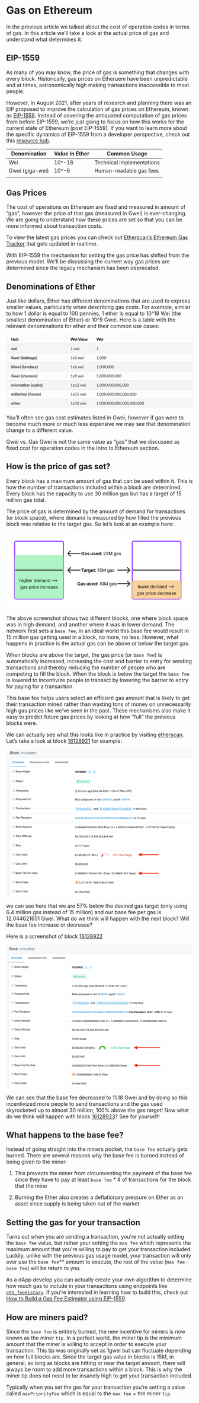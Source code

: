 # Gas on Ethereum

In the previous article we talked about the cost of operation codes in terms of gas. In this article we’ll take a look at the actual price of gas and understand what determines it.

## EIP-1559

As many of you may know, the price of gas is something that changes with every block. Historically, gas prices on Etheruem have been unpredictable and at times, astronomically high making transactions inaccessible to most people.

However, In August 2021, after years of research and planning there was an EIP proposed to improve the calculation of gas prices on Ethereum, known as [EIP-1559](https://github.com/ethereum/EIPs/blob/master/EIPS/eip-1559.md). Instead of covering the antiquated computation of gas prices from before EIP-1559, we’re just going to focus on how this works for the current state of Ethereum (post EIP-1559). If you want to learn more about the specific dynamics of EIP-1559 from a developer perspective, check out this [resource hub](https://docs.alchemy.com/docs/eip-1559).

| Denomination    | Value In Ether | Common Usage              |
| ---             | ---            | ---                       |
| Wei             | 10^-18         | Technical implementations |
| Gwei (giga-wei) | 10^-9          | Human-readable gas fees   |
|                 |                |                           |


## Gas Prices

The cost of operations on Ethereum are fixed and measured in amount of “gas”, however the price of that gas (measured in Gwei) is ever-changing. We are going to understand how these prices are set so that you can be more informed about transaction costs.

 To view the latest gas prices you can check out [Etherscan’s Ethereum Gas Tracker](https://etherscan.io/gastracker) that gets updated in realtime.

 With EIP-1559 the mechanism for setting the gas price has shifted from the previous model. We’ll be discussing the current way gas prices are determined since the legacy mechanism has been deprecated.

 ## Denominations of Ether

 Just like dollars, Ether has different denominations that are used to express smaller values, particularly when describing gas costs. For example, similar to how 1 dollar is equal to 100 pennies, 1 ether is equal to 10^18 Wei (the smallest denomination of Ether) or 10^9 Gwei. Here is a table with the relevant denominations for ether and their common use cases:

![Wei units](image-2.png)

You’ll often see gas cost estimates listed in Gwei, however if gas were to become much more or much less expensive we may see that denomination change to a different value.

 Gwei vs. Gas Gwei is not the same value as “gas” that we discussed as fixed cost for operation codes in the Intro to Ethereum section.

 ## How is the price of gas set?

 Every block has a maximum amount of gas that can be used within it. This is how the number of transactions included within a block are determined. Every block has the capacity to use 30 million gas but has a target of 15 million gas total.

 The price of gas is determined by the amount of demand for transactions (or block space), where demand is measured by how filled the previous block was relative to the target gas. So let’s look at an example here:

 ![gas image](image-3.png)

 The above screenshot shows two different blocks, one where block space was in high demand, and another where it was in lower demand. The network first sets a `base fee`, in an ideal world this base fee would result in 15 million gas getting used in a block, no more, no less. However, what happens in practice is the actual gas can be above or below the target gas.

When blocks are above the target, the gas price (or `base fee`) is automatically increased, increasing the cost and barrier to entry for sending transactions and thereby reducing the number of people who are competing to fill the block. When the block is below the target the `base fee` is lowered to incentivize people to transact by lowering the barrier to entry for paying for a transaction.

This base fee helps users select an efficient gas amount that is likely to get their transaction mined rather than wasting tons of money on unnecessarily high gas prices like we’ve seen in the past. These mechanisms also make it easy to predict future gas prices by looking at how “full” the previous blocks were.

We can actually see what this looks like in practice by visiting [etherscan](https://etherscan.io/). Let’s take a look at block [16128921](https://etherscan.io/block/16128921) for example:

![block image](image-4.png)

we can see here that we are 57% below the desired gas target (only using 6.4 million gas instead of 15 million) and our base fee per gas is 12.044621651 Gwei. What do we think will happen with the next block? Will the base fee increase or decrease?

Here is a screenshot of block [16128922](https://etherscan.io/block/16128922)

![block 16128922](image-5.png)

We can see that the base fee decreased to 11.18 Gwei and by doing so this incentivized more people to send transactions and the gas used skyrocketed up to almost 30 million, 100% above the gas target! Now what do we think will happen with block [16128923](https://etherscan.io/block/16128923)? See for yourself!

## What happens to the base fee?

Instead of going straight into the miners pocket, the `base fee` actually gets burned. There are several reasons why the base fee is burned instead of being given to the miner:

1. This prevents the miner from circumventing the payment of the base fee since they have to pay at least `base fee` * # of transactions for the block that the mine

2. Burning the Ether also creates a deflationary pressure on Ether as an asset since supply is being taken out of the market.

## Setting the gas for your transaction

Turns out when you are sending a transaction, you’re not actually setting the `base fee` value, but rather your setting the `max fee` which represents the maximum amount that you're willing to pay to get your transaction included. Luckily, unlike with the previous gas usage model, your transaction will only ever use the `base fee`** amount to execute, the rest of the value (`max fee` - `base fee`) will be return to you.

As a dApp develop you can actually create your own algorithm to determine how much gas to include in your transactions using endpoints like [`eth_feeHistory`](https://docs.alchemy.com/reference/eth-feehistory). If you’re interested in learning how to build this, check out [How to Build a Gas Fee Estimator using EIP-1559](https://docs.alchemy.com/docs/how-to-build-a-gas-fee-estimator-using-eip-1559).

## How are miners paid?

Since the `base fee` is entirely burned, the new incentive for miners is now known as the miner `tip`. In a perfect world, the miner tip is the minimum amount that the miner is willing to accept in order to execute your transaction. This tip was originally set as 1gwei but can fluctuate depending on how full blocks are. Since the target gas value in blocks is 15M, in general, so long as blocks are hitting or near the target amount, there will always be room to add more transactions within a block. This is why the miner tip does not need to be insanely high to get your transaction included.

Typically when you set the gas for your transaction you’re setting a value called `maxPriorityFee` which is equal to the `max fee` + the miner `tip`. 